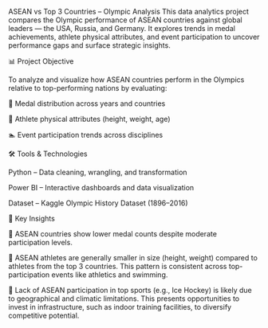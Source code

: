ASEAN vs Top 3 Countries – Olympic Analysis
This data analytics project compares the Olympic performance of ASEAN countries against global leaders — the USA, Russia, and Germany. It explores trends in medal achievements, athlete physical attributes, and event participation to uncover performance gaps and surface strategic insights.

📊 Project Objective

To analyze and visualize how ASEAN countries perform in the Olympics relative to top-performing nations by evaluating:

🥇 Medal distribution across years and countries

📏 Athlete physical attributes (height, weight, age)

🏊 Event participation trends across disciplines

🛠 Tools & Technologies

Python – Data cleaning, wrangling, and transformation

Power BI – Interactive dashboards and data visualization

Dataset – Kaggle Olympic History Dataset (1896–2016)

📌 Key Insights

🔸 ASEAN countries show lower medal counts despite moderate participation levels.

🔸 ASEAN athletes are generally smaller in size (height, weight) compared to athletes from the top 3 countries. This pattern is consistent across top-participation events like athletics and swimming.

🔸 Lack of ASEAN participation in top sports (e.g., Ice Hockey) is likely due to geographical and climatic limitations. This presents opportunities to invest in infrastructure, such as indoor training facilities, to diversify competitive potential.
